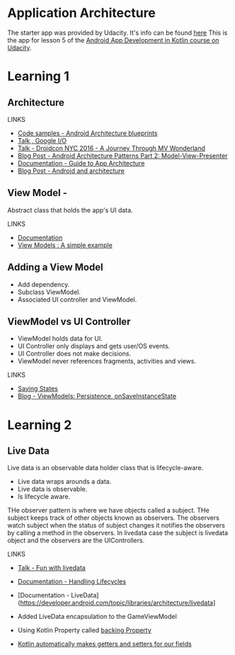 # Application Architecture

The starter app was provided by Udacity. It's info can be found [here](https://github.com/udacity/andfun-kotlin-guess-it/tree/starter-code#how-to-use-this-repo-while-taking-the-course)
This is the app for lesson 5 of the [Android App Development in Kotlin course on Udacity](https://www.udacity.com/course/developing-android-apps-with-kotlin--ud9012).


# Learning 1

## Architecture

LINKS

* [Code samples - Android Architecture blueprints](https://github.com/android/architecture-samples)
* [Talk , Google I/O](https://www.youtube.com/watch?v=pErTyQpA390)
* [Talk - Droidcon NYC 2016 - A Journey Through MV Wonderland](https://www.youtube.com/watch?v=QrbhPcbZv0I)
* [Blog Post - Android Architecture Patterns Part 2: Model-View-Presenter](https://medium.com/upday-devs/android-architecture-patterns-part-2-model-view-presenter-8a6faaae14a5)
* [Documentation - Guide to App Architecture](https://developer.android.com/jetpack/docs/guide)
* [Blog Post - Android and architecture](https://android-developers.googleblog.com/2017/05/android-and-architecture.html)

## View Model -
Abstract class that holds the app's UI data.

LINKS

* [Documentation](https://developer.android.com/topic/libraries/architecture/viewmodel)
* [View Models : A simple example](https://medium.com/androiddevelopers/viewmodels-a-simple-example-ed5ac416317e)

## Adding a View Model

* Add dependency.
* Subclass ViewModel.
* Associated UI controller and ViewModel.

## ViewModel vs UI Controller

* ViewModel holds data for UI.
* UI Controller only displays and gets user/OS events.
* UI Controller does not make decisions.
* ViewModel never references fragments, activities and views.

LINKS
* [Saving States](https://developer.android.com/topic/libraries/architecture/saving-states)
* [Blog - ViewModels: Persistence, onSaveInstanceState](https://medium.com/androiddevelopers/viewmodels-persistence-onsaveinstancestate-restoring-ui-state-and-loaders-fc7cc4a6c090)

# Learning 2

## Live Data
Live data is an observable data holder class that is lifecycle-aware.

* Live data wraps arounds a data.
* Live data is observable.
* Is lifecycle aware.

THe observer pattern is where we have objects called a subject. THe subject keeps track of other objects known as observers.
The observers watch subject when the status of subject changes it notifies the observers by calling a method in the observers.
In livedata case the subject is livedata object and the observers are the UIControllers.

LINKS
* [Talk - Fun with livedata](https://www.youtube.com/watch?v=2rO4r-JOQtA)
* [Documentation - Handling Lifecycles](https://developer.android.com/topic/libraries/architecture/lifecycle)
* [Documentation - LiveData](https://developer.android.com/topic/libraries/architecture/livedata]

* Added LiveData encapsulation to the GameViewModel
* Using Kotlin Property called [backing Property](https://kotlinlang.org/docs/reference/properties.html#backing-properties)
* [Kotlin automatically makes getters and setters for our fields](https://kotlinlang.org/docs/reference/properties.html#getters-and-setters)
